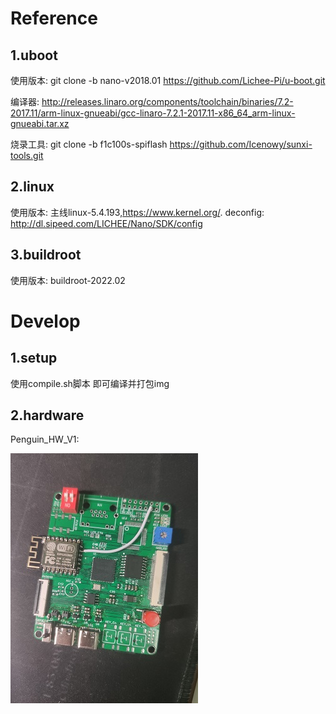 # Reference

## 1.uboot

使用版本:
git clone -b nano-v2018.01 https://github.com/Lichee-Pi/u-boot.git

编译器:
http://releases.linaro.org/components/toolchain/binaries/7.2-2017.11/arm-linux-gnueabi/gcc-linaro-7.2.1-2017.11-x86_64_arm-linux-gnueabi.tar.xz

烧录工具:
git clone -b f1c100s-spiflash https://github.com/Icenowy/sunxi-tools.git

## 2.linux

使用版本:
主线linux-5.4.193,https://www.kernel.org/.
deconfig: http://dl.sipeed.com/LICHEE/Nano/SDK/config

## 3.buildroot
使用版本:
buildroot-2022.02


# Develop

## 1.setup
使用compile.sh脚本 即可编译并打包img


## 2.hardware
Penguin_HW_V1:

![Alt text](https://raw.githubusercontent.com/MrWang13956/Penguin/Penguin/pictures/Penguin_HW_V1.jpg)
